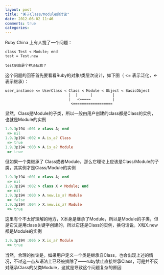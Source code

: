 ```yaml
---
layout: post
title: "关于Class/Module的讨论"
date: 2012-06-02 11:46
comments: true
categories: 
---
```

Ruby China 上有人提了一个问题：

```
class Test < Module; end
test = Test.new

test到底是个神马玩意？
```
这个问题的回答首先要看看Ruby的对象/类层次设计，如下图（ <= 表示泛化，<- 表示继承）：

    user_instance <= UserClass < Class < Module < Object < BasicObject
                                 |  |      |         |
                                 |   <=====          |
                                  <==================

显然，Class是Module的子类，所以一般由用户创建的class都是Class的实例，也就是Module的实例
```ruby
1.9.3p194 :001 > class A; end
 => nil 
1.9.3p194 :002 > A.is_a? Class
 => true 
1.9.3p194 :003 > A.is_a? Module
 => true 
```
但如果一个类继承了 Class或者Module，那么它理论上应该是Class/Module的子类，其实例才是Class/Module的实例
```ruby
1.9.3p194 :001 > class A; end
 => nil 
1.9.3p194 :002 > class X < Module; end
 => nil 
1.9.3p194 :003 > A.new.is_a? Module
 => false 
1.9.3p194 :004 > X.new.is_a? Module
 => true 
```
这里有个不太好理解的地方，X本身是继承了Module，所以是Module的子类，但是它又是用class关键字创建的，所以它还是Class的实例，换句话说，X和X.new都是Module的实例
```ruby
1.9.3p194 :005 > X.is_a? Module
 => true
```
当然，合理的推论是，如果用户定义一个类是继承自Class，也会出现上述的情况，不过这一点从语法上已经被排除了——ruby禁止直接继承Class，可是并不反对继承Class的父类Module，这就是导致这个问题复杂的原因
